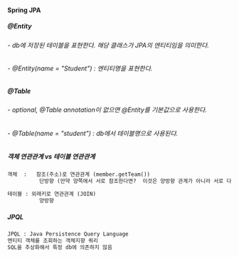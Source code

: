 #### Spring JPA

##### @Entity
###### - db에 저장된 테이블을 표현한다. 해당 클래스가 JPA의 엔티티임을 의미한다.
###### - @Entity(name = "Student") : 엔티티명을 표현한다.


##### @Table
###### - optional, @Table annotation이 없으면 @Entity를 기본값으로 사용한다.
###### - @Table(name = "student") : db에서 테이블명으로 사용된다.

##### 객체 연관관계 vs 테이블 연관관계
```txt
객체  :   참조(주소)로 연관관계 (member.getTeam())
          단방향 (만약 양쪽에서 서로 참조한다면?  이것은 양방향 관계가 아니라 서로 다은 단방향 관계 2개다.)
          
테이블 : 외래키로 연관관계 (JOIN)
          양방향
```

##### JPQL
```txt
JPQL : Java Persistence Query Language
엔티티 객체를 조회하는 객체지향 쿼리
SQL을 추상화해서 특정 db에 의존하지 않음
```
